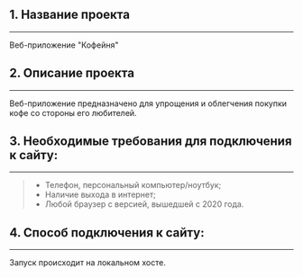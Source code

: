 ## 1. Название проекта
___

Веб-приложение "Кофейня"

## 2. Описание проекта
___

Веб-приложение предназначено для упрощения и облегчения покупки кофе со стороны
его любителей.

## 3. Необходимые требования для подключения к сайту:
___

> - Телефон, персональный компьютер/ноутбук;
> - Наличие выхода в интернет;
> - Любой браузер с версией, вышедшей с 2020 года.

## 4. Способ подключения к сайту:
___

Запуск происходит на локальном хосте.

